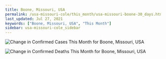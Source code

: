 ```yaml
---
title: Boone, Missouri, USA
permalink: /usa-missouri-cole/this_month/usa-missouri-boone-30_days.html
last_updated: Jul 27, 2021
keywords: ["Boone, Missouri, USA", "This Month"]
sidebar: usa-missouri-cole_sidebar
---
```


![Change in Confirmed Cases This Month for Boone, Missouri, USA](/covid_tracker/images/graphs/usa-missouri-boone-delta_confirmed-30_days_graph.png)

![Change in Confirmed Deaths This Month for Boone, Missouri, USA](/covid_tracker/images/graphs/usa-missouri-boone-delta_deaths-30_days_graph.png)
